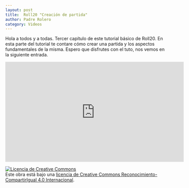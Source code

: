 ```yaml
---                                                                             
layout: post                                                                    
title:  Roll20 "Creación de partida"							
author: Padre Rolero                                                            
category: Videos                                                                   
---
```

Hola a todos y a todas. Tercer capítulo de este tutorial básico de Roll20. En esta parte del tutorial te contare cómo crear una partida y los aspectos fundamentales de la misma. Espero que disfrutes con el tuto, nos vemos en la siguiente entrada.

<iframe width="560" height="315" src="https://www.youtube.com/embed/LfWl12Uq00g" title="YouTube video player" frameborder="0" allow="accelerometer; autoplay; clipboard-write; encrypted-media; gyroscope; picture-in-picture" allowfullscreen></iframe>


<a rel="license" href="http://creativecommons.org/licenses/by-sa/4.0/"><img alt="Licencia de Creative Commons" style="border-width:0" src="https://i.creativecommons.org/l/by-sa/4.0/88x31.png" /></a><br />Este obra está bajo una <a rel="license" href="http://creativecommons.org/licenses/by-sa/4.0/">licencia de Creative Commons Reconocimiento-CompartirIgual 4.0 Internacional</a>.